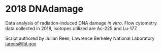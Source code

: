 # 2018 DNAdamage
Data analysis of radiation-induced DNA damage <i>in vitro</i>. Flow cytometry data collected in 2018, isotopes utilized are Ac-225 and Lu-177.

Script authored by Julian Rees, Lawrence Berkeley National Laboratory
jarees@lbl.gov
